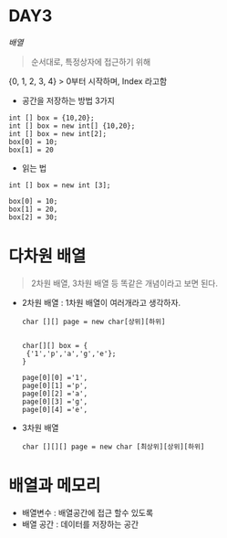 # DAY3 #

*배열*

> 순서대로, 특정상자에 접근하기 위해



{0, 1, 2, 3, 4} > 0부터 시작하며, Index 라고함 



* 공간을 저장하는 방법 3가지 

```
int [] box = {10,20};
int [] box = new int[] {10,20};
int [] box = new int[2];
box[0] = 10;
box[1] = 20
```





* 읽는 법 

```
int [] box = new int [3];

box[0] = 10;
box[1] = 20,
box[2] = 30; 
```





# 다차원 배열 

> 2차원 배열, 3차원 배열 등 똑같은 개념이라고 보면 된다. 



* 2차원 배열 : 1차원 배열이 여러개라고 생각하자.

  ``` 
  char [][] page = new char[상위][하위]
  
  
  char[][] box = {
   {'1','p','a','g','e'};
  }
  
  page[0][0] ='1',
  page[0][1] ='p',
  page[0][2] ='a',
  page[0][3] ='g',
  page[0][4] ='e',
  
  ```

* 3차원 배열 

  ```
  char [][][] page = new char [최상위][상위][하위]
  ```





# 배열과 메모리

* 배열변수 :  배열공간에 접근 할수 있도록 
* 배열 공간 :  데이터를 저장하는 공간 

